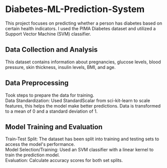 # Diabetes-ML-Prediction-System

This project focuses on predicting whether a person has diabetes based on certain health indicators. I used the PIMA Diabetes dataset and utilized a Support Vector Machine (SVM) classifier. 

## Data Collection and Analysis 

This dataset contains information about pregnancies, glucose levels, blood pressure, skin thickness, insulin levels, BMI, and age.  

## Data Preprocessing 

Took steps to prepare the data for training.   
Data Standardization: Used StandardScalar from sci-kit-learn to scale features, this helps the model make better predictions. Data is transformed to a mean of 0 and a standard deviation of 1.  

## Model Training and Evaluation 

Train-Test Split: The dataset has been split into training and testing sets to access the model's performance.   
Model Selection/Training: Used an SVM classifier with a linear kernel to train the prediction model.   
Evaluation: Calculate accuracy scores for both set splits.   

